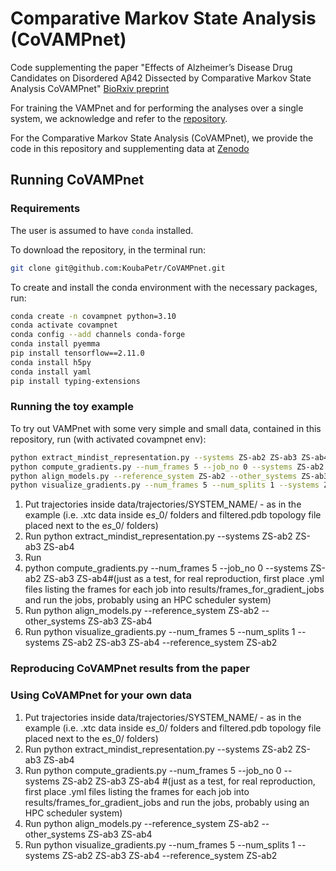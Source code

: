 # Comparative Markov State Analysis (CoVAMPnet)

Code supplementing the paper "Effects of Alzheimer’s Disease Drug Candidates on Disordered Aβ42 Dissected by Comparative Markov State Analysis CoVAMPnet" [BioRxiv preprint](https://www.biorxiv.org/content/10.1101/2023.01.06.523007v1)

For training the VAMPnet and for performing the analyses over a single system, we acknowledge and refer to the [repository](https://github.com/vendruscolo-lab/ab42-kinetic-ensemble).

For the Comparative Markov State Analysis (CoVAMPnet), we provide the code in this repository and supplementing data at [Zenodo](TODO)
## Running CoVAMPnet

### Requirements

The user is assumed to have `conda` installed.

To download the repository, in the terminal run:
```bash
git clone git@github.com:KoubaPetr/CoVAMPnet.git 
```

To create and install the conda environment with the necessary packages, run:

```bash
conda create -n covampnet python=3.10
conda activate covampnet
conda config --add channels conda-forge
conda install pyemma
pip install tensorflow==2.11.0
conda install h5py
conda install yaml
pip install typing-extensions
```
### Running the toy example

To try out VAMPnet with some very simple and small data, contained in this repository, run (with activated covampnet env):

```bash
python extract_mindist_representation.py --systems ZS-ab2 ZS-ab3 ZS-ab4
python compute_gradients.py --num_frames 5 --job_no 0 --systems ZS-ab2 ZS-ab3 ZS-ab4
python align_models.py --reference_system ZS-ab2 --other_systems ZS-ab3 ZS-ab4
python visualize_gradients.py --num_frames 5 --num_splits 1 --systems ZS-ab2 ZS-ab3 ZS-ab4 --reference_system ZS-ab2
```

1) Put trajectories inside data/trajectories/SYSTEM_NAME/ - as in the example (i.e. .xtc data inside e*s*_0/ folders and filtered.pdb topology file placed next to the e*s*_0/ folders)
2) Run python extract_mindist_representation.py --systems ZS-ab2 ZS-ab3 ZS-ab4
3) Run 
4) python compute_gradients.py --num_frames 5 --job_no 0 --systems ZS-ab2 ZS-ab3 ZS-ab4#(just as a test, for real reproduction, first place .yml files listing the frames for each job into results/frames_for_gradient_jobs and run the jobs, probably using an HPC scheduler system)
5) Run python align_models.py --reference_system ZS-ab2 --other_systems ZS-ab3 ZS-ab4
6) Run python visualize_gradients.py --num_frames 5 --num_splits 1 --systems ZS-ab2 ZS-ab3 ZS-ab4 --reference_system ZS-ab2


### Reproducing CoVAMPnet results from the paper

### Using CoVAMPnet for your own data

1) Put trajectories inside data/trajectories/SYSTEM_NAME/ - as in the example (i.e. .xtc data inside e*s*_0/ folders and filtered.pdb topology file placed next to the e*s*_0/ folders)
2) Run python extract_mindist_representation.py --systems ZS-ab2 ZS-ab3 ZS-ab4
3) Run python compute_gradients.py --num_frames 5 --job_no 0 --systems ZS-ab2 ZS-ab3 ZS-ab4 #(just as a test, for real reproduction, first place .yml files listing the frames for each job into results/frames_for_gradient_jobs and run the jobs, probably using an HPC scheduler system)
4) Run python align_models.py --reference_system ZS-ab2 --other_systems ZS-ab3 ZS-ab4
5) Run python visualize_gradients.py --num_frames 5 --num_splits 1 --systems ZS-ab2 ZS-ab3 ZS-ab4 --reference_system ZS-ab2


